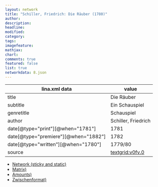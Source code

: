 ```yaml
---
layout: network
title: "Schiller, Friedrich: Die Räuber (1780)"
author:
description:
headline:
modified:
category:
tags:
imagefeature: 
mathjax: 
chart: 
comments: true
featured: false
list: true
networkdata: 8.json
---
```

lina.xml data  | value
------------- | -------------
title|Die Räuber
subtitle|Ein Schauspiel
genretitle|Schauspiel
author|Schiller, Friedrich
date[@type="print"][@when="1781"]|1781
date[@type="premiere"][@when="1882"]|1782
date[@type="written"][@when="1780"]|1779/80
source|[textgrid:v0fv.0](https://textgridlab.org/1.0/tgcrud-public/rest/textgrid:v0fv.0/data)



* [Network (sticky and static)](/linas/network8)
* [Matrix)](/linas/matrix8)
* [Amounts)](/linas/amount8)
* [Zwischenformat)](/linas/lina8 )
